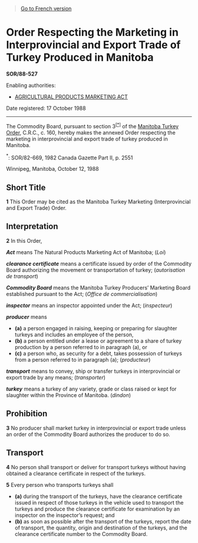 > [Go to French version](/fr/Règlements/Décrets,%20ordonnances%20et%20règlements%20statutaires/88/527.md)

# Order Respecting the Marketing in Interprovincial and Export Trade of Turkey Produced in Manitoba

**SOR/88-527**

Enabling authorities: 
- [AGRICULTURAL PRODUCTS MARKETING ACT](/en/Acts/Revised%20Statutes%20of%20Canada/A/A-6.md)

Date registered: 17 October 1988

----------

The Commodity Board, pursuant to section 3<sup><a href='#fn_1e'>[*]</a></sup> of the [Manitoba Turkey Order](/en/Regulations/Consolidated%20Regulations%20of%20Canada/101-200/C.R.C.,%20c.%20160.md), C.R.C., c. 160, hereby makes the annexed Order respecting the marketing in interprovincial and export trade of turkey produced in Manitoba.

<a name='fn_1e'><sup>*</sup></a>: SOR/82-669, 1982 Canada Gazette Part II, p. 2551<br />

Winnipeg, Manitoba, October 12, 1988




## Short Title


**1** This Order may be cited as the Manitoba Turkey Marketing (Interprovincial and Export Trade) Order.




## Interpretation


**2** In this Order,

***Act*** means The Natural Products Marketing Act of Manitoba; (*Loi*)

***clearance certificate*** means a certificate issued by order of the Commodity Board authorizing the movement or transportation of turkey; (*autorisation de transport*)

***Commodity Board*** means the Manitoba Turkey Producers’ Marketing Board established pursuant to the Act; (*Office de commercialisation*)

***inspector*** means an inspector appointed under the Act; (*inspecteur*)

***producer*** means
- **(a)** a person engaged in raising, keeping or preparing for slaughter turkeys and includes an employee of the person,
- **(b)** a person entitled under a lease or agreement to a share of turkey production by a person referred to in paragraph (a), or
- **(c)** a person who, as security for a debt, takes possession of turkeys from a person referred to in paragraph (a); (*producteur*)

***transport*** means to convey, ship or transfer turkeys in interprovincial or export trade by any means; (*transporter*)

***turkey*** means a turkey of any variety, grade or class raised or kept for slaughter within the Province of Manitoba. (*dindon*)




## Prohibition


**3** No producer shall market turkey in interprovincial or export trade unless an order of the Commodity Board authorizes the producer to do so.




## Transport


**4** No person shall transport or deliver for transport turkeys without having obtained a clearance certificate in respect of the turkeys.



**5** Every person who transports turkeys shall
- **(a)** during the transport of the turkeys, have the clearance certificate issued in respect of those turkeys in the vehicle used to transport the turkeys and produce the clearance certificate for examination by an inspector on the inspector’s request; and
- **(b)** as soon as possible after the transport of the turkeys, report the date of transport, the quantity, origin and destination of the turkeys, and the clearance certificate number to the Commodity Board.


